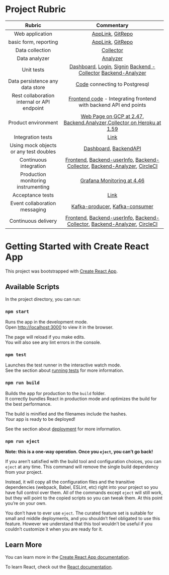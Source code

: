 # Project Rubric

| Rubric | Commentary| 
|:---:|:---:|
| Web application | [AppLink](https://senti-duplg2fs2a-uc.a.run.app/), [GitRepo](https://github.com/YashwanthSwamy/web-application-frontend) |:---:|:---:|
| basic form, reporting | [AppLink](https://senti-duplg2fs2a-uc.a.run.app/), [GitRepo](https://github.com/YashwanthSwamy/web-application-frontend) |:---:|
| Data collection | [Collector](https://github.com/SudarshanSridhar/CollectorForSentimentAnalysis)|:---:|
| Data analyzer | [Analyzer](https://github.com/Varsha-JK/sentiment-analysis-analyzer)|:---:|
| Unit tests | [Dashboard](https://github.com/YashwanthSwamy/web-application-frontend/blob/main/src/Dashboard/Dashboard.test.tsx), [Login](https://github.com/YashwanthSwamy/web-application-frontend/blob/main/src/LoginForm/Login.test.tsx), [Signin](https://github.com/YashwanthSwamy/web-application-frontend/blob/main/src/SigninForm/Signin.test.tsx) [Backend - Collector](https://github.com/SudarshanSridhar/CollectorForSentimentAnalysis/blob/main/test/test_connection.py) [Backend-Analyzer](https://github.com/Varsha-JK/sentiment-analysis-analyzer/tree/main/test) |
| Data persistence any data store | [Code](https://github.com/SudarshanSridhar/CollectorForSentimentAnalysis/blob/main/Connection.py) connecting to Postgresql |
| Rest collaboration internal or API endpoint | [Frontend code](https://github.com/YashwanthSwamy/web-application-frontend/blob/main/src/Dashboard/Dashboard.tsx) - Integrating frontend with backend API end points |:--:|
| Product environment | [Web Page on GCP at 2.47](https://drive.google.com/file/d/1Bzy4iC968VXBoWmdVlWLZZkMCnaWGpz7/view), [Backend,Analyzer,Collector on Heroku at 1.59](https://drive.google.com/file/d/1Bzy4iC968VXBoWmdVlWLZZkMCnaWGpz7/view)|:--:|
| Integration tests | [Link](https://github.com/YashwanthSwamy/web-application-frontend/blob/main/src/IntegrationTests.test.tsx)|:--:|
| Using mock objects or any test doubles | [Dashboard](https://github.com/YashwanthSwamy/web-application-frontend/blob/main/src/Dashboard/Dashboard.test.tsx), [BackendAPI](https://github.com/Varsha-JK/sentiment-analysis-analyzer/blob/main/test/conftest.py)|
| Continuous integration | [Frontend](https://github.com/YashwanthSwamy/web-application-frontend/blob/main/.circleci/config.yml), [Backend-userInfo](https://github.com/YashwanthSwamy/user-info-service/blob/main/.circleci/config.yml), [Backend-Collector](https://github.com/SudarshanSridhar/CollectorForSentimentAnalysis/blob/main/.circleci/config.yml), [Backend-Analyzer](https://github.com/Varsha-JK/sentiment-analysis-analyzer/blob/main/.circleci/config.yml), [CircleCI](https://app.circleci.com/projects/project-dashboard/github/YashwanthSwamy/)|
| Production monitoring instrumenting | [Grafana Monitoring at 4.46](https://drive.google.com/file/d/1Bzy4iC968VXBoWmdVlWLZZkMCnaWGpz7/view)
| Acceptance tests | [Link](https://github.com/YashwanthSwamy/web-application-frontend/blob/main/src/AcceptanceTests.test.tsx)|:--:|
| Event collaboration messaging |[Kafka-producer](https://github.com/Varsha-JK/sentiment-analysis-analyzer/blob/main/kafka.py), [Kafka-consumer](https://github.com/SudarshanSridhar/CollectorForSentimentAnalysis/blob/main/kafka.py)|
| Continuous delivery | [Frontend](https://github.com/YashwanthSwamy/web-application-frontend/blob/main/.circleci/config.yml), [Backend-userInfo](https://github.com/YashwanthSwamy/user-info-service/blob/main/.circleci/config.yml), [Backend-Collector](https://github.com/SudarshanSridhar/CollectorForSentimentAnalysis/blob/main/.circleci/config.yml), [Backend-Analyzer](https://github.com/Varsha-JK/sentiment-analysis-analyzer/blob/main/.circleci/config.yml), [CircleCI](https://app.circleci.com/projects/project-dashboard/github/YashwanthSwamy/)|

# Getting Started with Create React App

This project was bootstrapped with [Create React App](https://github.com/facebook/create-react-app).

## Available Scripts

In the project directory, you can run:

### `npm start`

Runs the app in the development mode.\
Open [http://localhost:3000](http://localhost:3000) to view it in the browser.

The page will reload if you make edits.\
You will also see any lint errors in the console.

### `npm test`

Launches the test runner in the interactive watch mode.\
See the section about [running tests](https://facebook.github.io/create-react-app/docs/running-tests) for more information.

### `npm run build`

Builds the app for production to the `build` folder.\
It correctly bundles React in production mode and optimizes the build for the best performance.

The build is minified and the filenames include the hashes.\
Your app is ready to be deployed!

See the section about [deployment](https://facebook.github.io/create-react-app/docs/deployment) for more information.

### `npm run eject`

**Note: this is a one-way operation. Once you `eject`, you can’t go back!**

If you aren’t satisfied with the build tool and configuration choices, you can `eject` at any time. This command will remove the single build dependency from your project.

Instead, it will copy all the configuration files and the transitive dependencies (webpack, Babel, ESLint, etc) right into your project so you have full control over them. All of the commands except `eject` will still work, but they will point to the copied scripts so you can tweak them. At this point you’re on your own.

You don’t have to ever use `eject`. The curated feature set is suitable for small and middle deployments, and you shouldn’t feel obligated to use this feature. However we understand that this tool wouldn’t be useful if you couldn’t customize it when you are ready for it.

## Learn More

You can learn more in the [Create React App documentation](https://facebook.github.io/create-react-app/docs/getting-started).

To learn React, check out the [React documentation](https://reactjs.org/).
